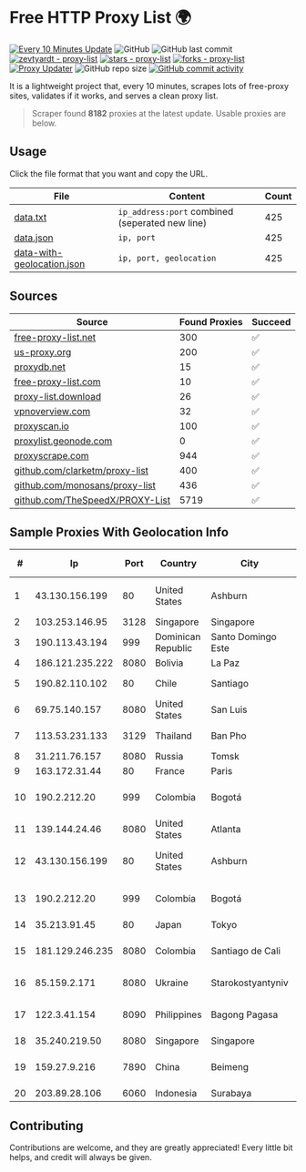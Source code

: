 
# Free HTTP Proxy List 🌍

[![Every 10 Minutes Update](https://github.com/mertguvencli/http-proxy-list/actions/workflows/main.yml/badge.svg?branch=main)](https://github.com/mertguvencli/http-proxy-list/actions/workflows/main.yml)
![GitHub](https://img.shields.io/github/license/mertguvencli/http-proxy-list)
![GitHub last commit](https://img.shields.io/github/last-commit/mertguvencli/http-proxy-list)
[![zevtyardt - proxy-list](https://img.shields.io/static/v1?label=zevtyardt&message=proxy-list&color=blue&logo=github)](https://github.com/zevtyardt/proxy-list "Go to GitHub repo")
[![stars - proxy-list](https://img.shields.io/github/stars/zevtyardt/proxy-list?style=social)](https://github.com/zevtyardt/proxy-list)
[![forks - proxy-list](https://img.shields.io/github/forks/zevtyardt/proxy-list?style=social)](https://github.com/zevtyardt/proxy-list)
[![Proxy Updater](https://github.com/zevtyardt/proxy-list/workflows/Proxy%20Updater/badge.svg)](https://github.com/zevtyardt/proxy-list/actions?query=workflow:"Proxy+Updater")
![GitHub repo size](https://img.shields.io/github/repo-size/zevtyardt/proxy-list)
[![GitHub commit activity](https://img.shields.io/github/commit-activity/m/zevtyardt/proxy-list?logo=commits)](https://github.com/zevtyardt/proxy-list/commits/main)

It is a lightweight project that, every 10 minutes, scrapes lots of free-proxy sites, validates if it works, and serves a clean proxy list.

> Scraper found **8182** proxies at the latest update. Usable proxies are below.

## Usage

Click the file format that you want and copy the URL.

|File|Content|Count|
|----|-------|-----|
|[data.txt](https://raw.githubusercontent.com/mertguvencli/http-proxy-list/main/proxy-list/data.txt)|`ip_address:port` combined (seperated new line)|425|
|[data.json](https://raw.githubusercontent.com/mertguvencli/http-proxy-list/main/proxy-list/data.json)|`ip, port`|425|
|[data-with-geolocation.json](https://raw.githubusercontent.com/mertguvencli/http-proxy-list/main/proxy-list/data-with-geolocation.json)|`ip, port, geolocation`|425|

## Sources

|Source|Found Proxies|Succeed|
|------|-------------|-------|
|[free-proxy-list.net](https://free-proxy-list.net)|300|✅|
|[us-proxy.org](https://www.us-proxy.org)|200|✅|
|[proxydb.net](http://proxydb.net)|15|✅|
|[free-proxy-list.com](https://free-proxy-list.com/?page=&port=&type%5B%5D=http&type%5B%5D=https&up_time=0&search=Search)|10|✅|
|[proxy-list.download](https://www.proxy-list.download/HTTP)|26|✅|
|[vpnoverview.com](https://vpnoverview.com/privacy/anonymous-browsing/free-proxy-servers)|32|✅|
|[proxyscan.io](https://www.proxyscan.io)|100|✅|
|[proxylist.geonode.com](https://proxylist.geonode.com/api/proxy-list?limit=300&page=1&sort_by=lastChecked&sort_type=desc&protocols=http,https)|0|✅|
|[proxyscrape.com](https://api.proxyscrape.com/v2/?request=displayproxies&protocol=http&timeout=10000&country=all&ssl=all&anonymity=all)|944|✅|
|[github.com/clarketm/proxy-list](https://raw.githubusercontent.com/clarketm/proxy-list/master/proxy-list-raw.txt)|400|✅|
|[github.com/monosans/proxy-list](https://raw.githubusercontent.com/monosans/proxy-list/main/proxies/http.txt)|436|✅|
|[github.com/TheSpeedX/PROXY-List](https://raw.githubusercontent.com/TheSpeedX/PROXY-List/master/http.txt)|5719|✅|


## Sample Proxies With Geolocation Info

|#|Ip|Port|Country|City|Internet Service Provider|
|-|--|----|-------|----|-------------------------|
|1|43.130.156.199|80|United States|Ashburn|Shenzhen Tencent Computer Systems Company Limited|
|2|103.253.146.95|3128|Singapore|Singapore|DIGITALOCEAN|
|3|190.113.43.194|999|Dominican Republic|Santo Domingo Este|MR Networking, SRL|
|4|186.121.235.222|8080|Bolivia|La Paz|AXS Bolivia S. A.|
|5|190.82.110.102|80|Chile|Santiago|Telefonica Empresas|
|6|69.75.140.157|8080|United States|San Luis|Spectrum|
|7|113.53.231.133|3129|Thailand|Ban Pho|TOT Public Company Limited|
|8|31.211.76.157|8080|Russia|Tomsk|OOO NETCOM|
|9|163.172.31.44|80|France|Paris|Online S.A.S.|
|10|190.2.212.20|999|Colombia|Bogotá|TV AZTECA SUCURSAL COLOMBIA|
|11|139.144.24.46|8080|United States|Atlanta|Akamai Technologies, Inc.|
|12|43.130.156.199|80|United States|Ashburn|Shenzhen Tencent Computer Systems Company Limited|
|13|190.2.212.20|999|Colombia|Bogotá|TV AZTECA SUCURSAL COLOMBIA|
|14|35.213.91.45|80|Japan|Tokyo|Google LLC|
|15|181.129.246.235|8080|Colombia|Santiago de Cali|EPM Telecomunicaciones S.A. E.S.P.|
|16|85.159.2.171|8080|Ukraine|Starokostyantyniv|DATAGROUP-RETAIL|
|17|122.3.41.154|8090|Philippines|Bagong Pagasa|Philippine Long Distance Telephone Co.|
|18|35.240.219.50|8080|Singapore|Singapore|Google LLC|
|19|159.27.9.216|7890|China|Beimeng|Shanghai Blue Cloud Technology Co., Ltd|
|20|203.89.28.106|6060|Indonesia|Surabaya|DATAUTAMANET|



## Contributing

Contributions are welcome, and they are greatly appreciated! Every
little bit helps, and credit will always be given.


